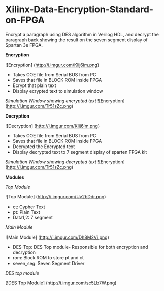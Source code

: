 # Xilinx-Data-Encryption-Standard-on-FPGA
Encrypt a paragraph using DES algorithm in Verilog HDL, and decrypt the paragraph back showing the result on the seven segment display of Spartan 3e FPGA.

**Encryption**

![Encryption] (http://i.imgur.com/Klij6im.png)

- Takes COE file from Serial BUS from PC
- Saves that file in BLOCK ROM inside FPGA
- Ecrypt that plain text
- Display ecrypted text to simulation window

*Simulation Window showing encrypted text*
![Encryption] (http://i.imgur.com/Tr51sZc.png)

**Decryption**

![Decryption] (http://i.imgur.com/Klij6im.png)

- Takes COE file from Serial BUS from PC
- Saves that file in BLOCK ROM inside FPGA
- Decrypted the Encrypted text
- Display decrypted text to 7 segment display of sparten FPGA kit

*Simulation Window showing decrypted text*
![Encryption] (http://i.imgur.com/Tr51sZc.png)

**Modules**

*Top Module*

![Top Module] (http://i.imgur.com/Uv2bDdr.png)

- ct: Cypher Text
- pt: Plain Text
- Data1,2: 7 segment

*Main Module*

![Main Module] (http://i.imgur.com/Dh8M2Vi.png)

- DES-Top: DES Top module- Responsible for both encryption and decryption
- rom: Block ROM to store pt and ct
- seven_seg: Seven Segment Driver

*DES top module*

[!DES Top Module] (http://i.imgur.com/sc5Lb7W.png)
 


